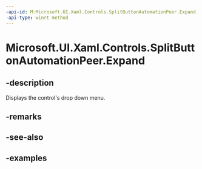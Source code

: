 ```yaml
---
-api-id: M:Microsoft.UI.Xaml.Controls.SplitButtonAutomationPeer.Expand
-api-type: winrt method
---
```

<!-- Method syntax.
public void SplitButtonAutomationPeer.Expand()
-->

# Microsoft.UI.Xaml.Controls.SplitButtonAutomationPeer.Expand


## -description

Displays the control's drop down menu.


## -remarks


## -see-also


## -examples


